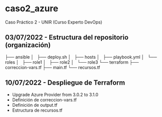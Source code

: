 # caso2_azure
Caso Práctico 2 - UNIR (Curso Experto DevOps) 

## 03/07/2022 - Estructura del repositorio (organización)

├── ansible
│   ├── deploy.sh
│   ├── hosts
│   ├── playbook.yml
│   └── roles
│       ├── role1
│       ├── role2
│       └── role3
└── terraform
    ├── correccion-vars.tf
    ├── main.tf
    └── recursos.tf

## 10/07/2022 - Despliegue de Terraform

- Upgrade Azure Provider from 3.0.2 to 3.1.0
- Definición de correccion-vars.tf
- Definición de output.tf
- Estructura de recursos.tf